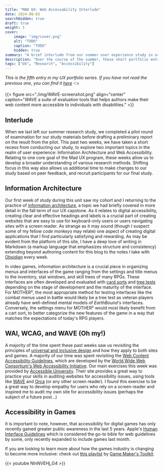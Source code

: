 ```yaml
---
title: "MAD UX: Web Accessability Interlude"
date: 2024-08-03
searchHidden: true
draft: true
weight: 5
cover:
    image: "img/cover.png"
    alt: "TODO"
    caption: "TODO"
    hidden: true
summary: "A brief interlude from our summer user experience study in order to deep our knowledge ofaccessibility standards & Information Architecture for UX 👨‍🔬🎮️"
description: "Over the course of the summer, these short portfolio entries describe my research process for my user experience research capstone."
tags: ["UX", "Research", "Accessibility"]
---
```


_This is the fifth entry in my UX portfolio series. If you have not read the previous one, you can find it [here](../ux-p4/)_ 👈️

{{< figure src="./img/WAVE-screenshot.png" align="center" caption="_WAVE_ a suite of evaluation tools that helps authors make their web content more accessible to individuals with disabilities." >}}

## Interlude

When we last left our summer research study, we completed a pilot round of examination for our study materials before drafting a preliminary report on the result from the pilot. This past two weeks, we have taken a short recess from conducting our study, to explore two important topics in the realm of user experience: Information Architecture and Web Accessibility. Relating to one core goal of the Mad UX program, these weeks allow us to develop a broader understanding of various research methods. Shifting focus in this way also allows us additional time to make changes to our study based on peer feedback, and recruit participants for our final study.

## Information Architecture

Our first week of study during this unit saw my cohort and I returning to the practice of [information architecture](https://www.nngroup.com/articles/information-architecture-sitemaps/), a topic we had briefly covered in more detail in the fall term of our UX capstone. As it relates to digital accessibility, creating clear and effective headings and labels is a crucial part of creating websites that are easy to use for keyboard-only users or users navigating sites with a screen reader. As strange as it may sound (though I suspect some of my fellow _code monkeys_ may relate) one aspect of creating digital applications that I find particularly satisfying and rewarding. As may be evident from the platform of this site, I have a deep love of writing in Markdown (a markup language that emphasizes structure and consistency) extending beyond authoring content for this blog to the notes I take with [Obsidian](https://obsidian.md/) every week.

In video games, information architecture is a crucial piece in organizing menus and interfaces of the game ranging from the settings and title menus to the inventory, stat windows, and skill trees of many RPGs. These interfaces are often developed and evaluated with [card sorts](https://www.nngroup.com/articles/card-sorting-definition/) and [tree tests](https://www.nngroup.com/articles/tree-testing/) depending on the stage of development and the maturity of the interface. For MOTHER², the most appropriate method for testing interfaces like the combat menus used in battle would likely be a tree test as veteran players already have well-defined mental models of _EarthBound's_ interfaces. Conversely, the settings menu for MOTHER² would most likely benefit from a cart sort, to better categorize the new features of the game in a way that matches the expectations of today's RPG players.

## WAI, WCAG, and WAVE (Oh my!)

A majority of the time spent these past weeks saw us revisiting the principles of [universal and inclusive design](https://www.nngroup.com/articles/inclusive-design/) and how they apply to both sites and games. A majority of our time was spent revisiting the [Web Content Accessibility Guidelines](https://www.w3.org/WAI/standards-guidelines/wcag/), which are developed by the [World Wide Web Consortium's Web Accessibility Initiative](https://www.w3.org/WAI/about/). Our main exercises this week was provided by [Accessible University](https://a11y-assessments.pages.oit.duke.edu/accessible-u/). Their site provides a great way to practice your skills in auditing websites for accessibility issues, using tools like [WAVE](https://wave.webaim.org/) and [Orca](https://help.gnome.org/users/orca/stable/introduction.html.en) (or any other screen reader). I found this exercise to be a great way to develop empathy for users who rely on a screen reader and inspired me to audit my own site for accessibility issues (perhaps the subject of a future post...)

## Accessibility in Games

It is important to note, however, that accessibility for digital games has only recently gained greater public awareness in the last 5 years. Apple's [Human Interface Guidelines](https://developer.apple.com/design/human-interface-guidelines/designing-for-games) which is considered the go-to bible for web guidelines by some, only recently expanded to include games last month.

If you are looking to learn more about how the games industry is changing to become more inclusive: check out [this playlist](https://www.youtube.com/watch?v=NInNVEHj_G4&list=PLc38fcMFcV_vvWOhMDriBlVocTZ8mKQzR&pp=iAQB) by [Game Maker's Toolkit](https://www.youtube.com/channel/UCqJ-Xo29CKyLTjn6z2XwYAw).

{{< youtube NInNVEHj_G4 >}}

<!-- _The UX portfolio series continues on. You can continue reading [here](../ux-p6/)._ ⏩️ -->
